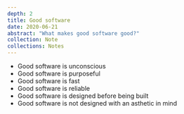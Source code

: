 ```yaml
---
depth: 2
title: Good software
date: 2020-06-21
abstract: "What makes good software good?"
collection: Note
collections: Notes
---
```

- <inter-link href="good-software-is-unconscious">Good software is unconscious</inter-link>
- Good software is purposeful
- Good software is fast
- Good software is reliable
- Good software is designed before being built
- Good software is not designed with an asthetic in mind